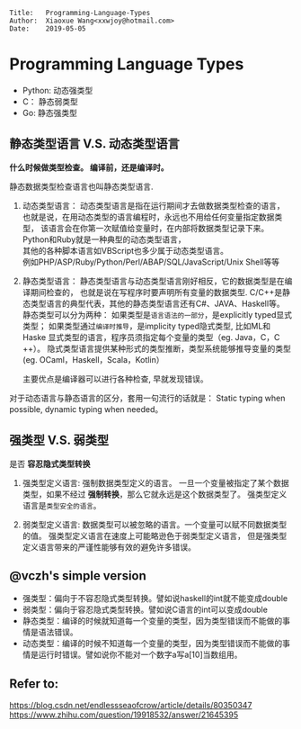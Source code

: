 ```
Title:   Programming-Language-Types
Author:  Xiaoxue Wang<xxwjoy@hotmail.com>
Date:    2019-05-05
```


# Programming Language Types

 - Python: 动态强类型
 - C： 静态弱类型
 - Go: 静态强类型

## 静态类型语言 V.S. 动态类型语言

**什么时候做类型检查。 编译前，还是编译时。**

静态数据类型检查语言也叫静态类型语言.

1. 动态类型语言：
      动态类型语言是指在运行期间才去做数据类型检查的语言，
      也就是说，在用动态类型的语言编程时，永远也不用给任何变量指定数据类型，
      该语言会在你第一次赋值给变量时，在内部将数据类型记录下来。  
      Python和Ruby就是一种典型的动态类型语言，  
      其他的各种脚本语言如VBScript也多少属于动态类型语言。  
      例如PHP/ASP/Ruby/Python/Perl/ABAP/SQL/JavaScript/Unix Shell等等

2. 静态类型语言：
      静态类型语言与动态类型语言刚好相反，它的数据类型是在编译期间检查的，
      也就是说在写程序时要声明所有变量的数据类型.
      C/C++是静态类型语言的典型代表，其他的静态类型语言还有C#、JAVA、Haskell等。
        静态类型可以分为两种：
          如果类型是`语言语法的一部分`，是explicitly typed显式类型；
          如果类型通过`编译时推导`，是implicity typed隐式类型, 比如ML和Haske
        显式类型的语言，程序员须指定每个变量的类型（eg. Java，C，C ++）。
        隐式类型语言提供某种形式的类型推断，类型系统能够推导变量的类型(eg. OCaml，Haskell，Scala，Kotlin）

     主要优点是编译器可以进行各种检查, 早就发现错误。




对于动态语言与静态语言的区分，套用一句流行的话就是：
    Static typing when possible, dynamic typing when needed。


## 强类型 V.S. 弱类型

是否 **容忍隐式类型转换**

1. 强类型定义语言:
      强制数据类型定义的语言。
      一旦一个变量被指定了某个数据类型，如果不经过 **强制转换**，那么它就永远是这个数据类型了。
      强类型定义语言是`类型安全的语言`。

2. 弱类型定义语言:
      数据类型可以被忽略的语言。一个变量可以赋不同数据类型的值。
      强类型定义语言在速度上可能略逊色于弱类型定义语言，
      但是强类型定义语言带来的严谨性能够有效的避免许多错误。



## @vczh's simple version

 - 强类型：偏向于不容忍隐式类型转换。譬如说haskell的int就不能变成double
 - 弱类型：偏向于容忍隐式类型转换。譬如说C语言的int可以变成double
 - 静态类型：编译的时候就知道每一个变量的类型，因为类型错误而不能做的事情是语法错误。
 - 动态类型：编译的时候不知道每一个变量的类型，因为类型错误而不能做的事情是运行时错误。譬如说你不能对一个数字a写a[10]当数组用。



## Refer to:
https://blog.csdn.net/endlessseaofcrow/article/details/80350347
https://www.zhihu.com/question/19918532/answer/21645395
